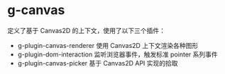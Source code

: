 # g-canvas

定义了基于 Canvas2D 的上下文，使用了以下三个插件：

- g-plugin-canvas-renderer 使用 Canvas2D 上下文渲染各种图形
- g-plugin-dom-interaction 监听浏览器事件，触发标准 pointer 系列事件
- g-plugin-canvas-picker 基于 Canvas2D API 实现的拾取
